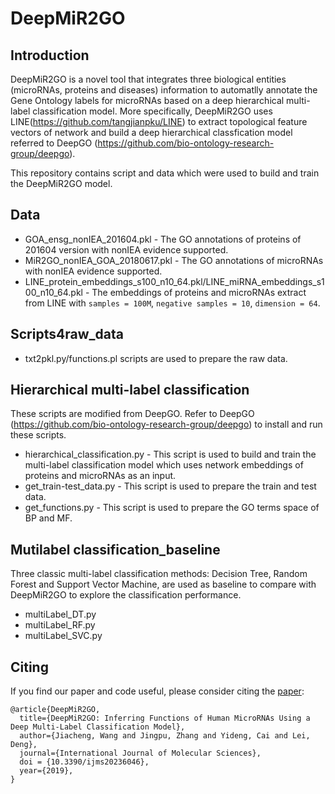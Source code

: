 # DeepMiR2GO
Introduction
------------

DeepMiR2GO is a novel tool that integrates three biological entities (microRNAs, proteins and diseases) information to automatlly annotate the Gene Ontology labels for microRNAs based on a deep hierarchical multi-label classification model. More specifically, DeepMiR2GO uses LINE(https://github.com/tangjianpku/LINE) to extract topological feature vectors of network and build a deep hierarchical classfication model referred to DeepGO (https://github.com/bio-ontology-research-group/deepgo). 

This repository contains script and data which were used to build and train the DeepMiR2GO model.

Data
----
* GOA_ensg_nonIEA_201604.pkl - The GO annotations of proteins of 201604 version with nonIEA evidence supported.
* MiR2GO_nonIEA_GOA_20180617.pkl - The GO annotations of microRNAs with nonIEA evidence supported.
* LINE_protein_embeddings_s100_n10_64.pkl/LINE_miRNA_embeddings_s100_n10_64.pkl - The embeddings of proteins and microRNAs extract from LINE with `samples = 100M`, `negative samples = 10`, `dimension = 64`.

Scripts4raw_data
-------
* txt2pkl.py/functions.pl scripts are used to prepare the raw data.

Hierarchical multi-label classification
-------------------------------
These scripts are modified from DeepGO. Refer to DeepGO (https://github.com/bio-ontology-research-group/deepgo) to install and run these scripts.
* hierarchical_classification.py - This script is used to build and train the multi-label classification model which uses network embeddings of proteins and microRNAs as an input.
* get_train-test_data.py - This script is used to prepare the train and test data.
* get_functions.py - This script is used to prepare the GO terms space of BP and MF.

Mutilabel classification_baseline
--------
Three classic multi-label classification methods: Decision Tree, Random Forest and Support Vector Machine, are used as baseline to compare with DeepMiR2GO to explore the classification performance.
* multiLabel_DT.py
* multiLabel_RF.py
* multiLabel_SVC.py

## Citing
If you find our paper and code useful, please consider citing the [paper](https://www.mdpi.com/1422-0067/20/23/6046):
```
@article{DeepMiR2GO,
  title={DeepMiR2GO: Inferring Functions of Human MicroRNAs Using a Deep Multi-Label Classification Model},
  author={Jiacheng, Wang and Jingpu, Zhang and Yideng, Cai and Lei, Deng},
  journal={International Journal of Molecular Sciences},
  doi = {10.3390/ijms20236046},
  year={2019},
}
```
